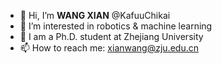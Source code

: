 - 👋 Hi, I’m **WANG XIAN** @KafuuChikai
- 👀 I’m interested in robotics & machine learning
- 💞️ I am a Ph.D. student at Zhejiang University
- 📫 How to reach me: xianwang@zju.edu.cn

<!-- **KafuuChikai/KafuuChikai** is a ✨ _special_ ✨ repository because its `README.md` (this file) appears on your GitHub profile. -->
